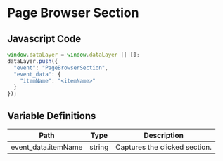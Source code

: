 # Page Browser Section

### 

## Javascript Code
```js
window.dataLayer = window.dataLayer || [];
dataLayer.push({
  "event": "PageBrowserSection",
  "event_data": {
    "itemName": "<itemName>"
  }
});
```


## Variable Definitions

|Path|Type|Description|
| --- | --- | --- |
|event_data.itemName|string|Captures the clicked section.|
